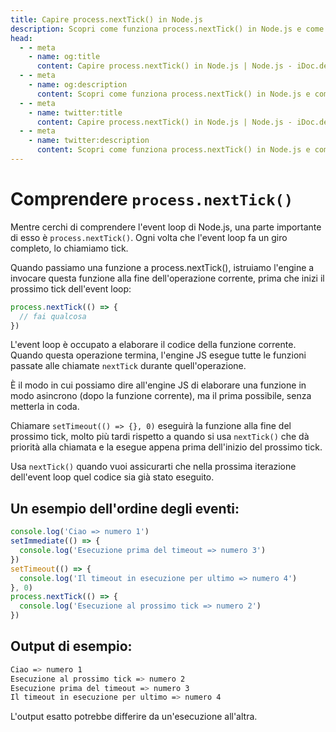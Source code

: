```yaml
---
title: Capire process.nextTick() in Node.js
description: Scopri come funziona process.nextTick() in Node.js e come si differenzia da setImmediate() e setTimeout(). Comprendi il ciclo degli eventi e come utilizzare nextTick() per eseguire codice in modo asincrono.
head:
  - - meta
    - name: og:title
      content: Capire process.nextTick() in Node.js | Node.js - iDoc.dev
  - - meta
    - name: og:description
      content: Scopri come funziona process.nextTick() in Node.js e come si differenzia da setImmediate() e setTimeout(). Comprendi il ciclo degli eventi e come utilizzare nextTick() per eseguire codice in modo asincrono.
  - - meta
    - name: twitter:title
      content: Capire process.nextTick() in Node.js | Node.js - iDoc.dev
  - - meta
    - name: twitter:description
      content: Scopri come funziona process.nextTick() in Node.js e come si differenzia da setImmediate() e setTimeout(). Comprendi il ciclo degli eventi e come utilizzare nextTick() per eseguire codice in modo asincrono.
---
```



# Comprendere `process.nextTick()`

Mentre cerchi di comprendere l'event loop di Node.js, una parte importante di esso è `process.nextTick()`. Ogni volta che l'event loop fa un giro completo, lo chiamiamo tick.

Quando passiamo una funzione a process.nextTick(), istruiamo l'engine a invocare questa funzione alla fine dell'operazione corrente, prima che inizi il prossimo tick dell'event loop:

```js
process.nextTick(() => {
  // fai qualcosa
})
```

L'event loop è occupato a elaborare il codice della funzione corrente. Quando questa operazione termina, l'engine JS esegue tutte le funzioni passate alle chiamate `nextTick` durante quell'operazione.

È il modo in cui possiamo dire all'engine JS di elaborare una funzione in modo asincrono (dopo la funzione corrente), ma il prima possibile, senza metterla in coda.

Chiamare `setTimeout(() => {}, 0)` eseguirà la funzione alla fine del prossimo tick, molto più tardi rispetto a quando si usa `nextTick()` che dà priorità alla chiamata e la esegue appena prima dell'inizio del prossimo tick.

Usa `nextTick()` quando vuoi assicurarti che nella prossima iterazione dell'event loop quel codice sia già stato eseguito.

## Un esempio dell'ordine degli eventi:

```js
console.log('Ciao => numero 1')
setImmediate(() => {
  console.log('Esecuzione prima del timeout => numero 3')
})
setTimeout(() => {
  console.log('Il timeout in esecuzione per ultimo => numero 4')
}, 0)
process.nextTick(() => {
  console.log('Esecuzione al prossimo tick => numero 2')
})
```

## Output di esempio:

```bash
Ciao => numero 1
Esecuzione al prossimo tick => numero 2
Esecuzione prima del timeout => numero 3
Il timeout in esecuzione per ultimo => numero 4
```

L'output esatto potrebbe differire da un'esecuzione all'altra.

